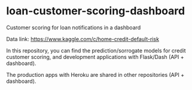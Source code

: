 # loan-customer-scoring-dashboard

Customer scoring for loan notifications in a dashboard

Data link: https://www.kaggle.com/c/home-credit-default-risk

In this repository, you can find the prediction/sorrogate models for credit customer scoring, and development applications with Flask/Dash (API + dashboard).

The production apps with Heroku are shared in other repositories (API + dashboard).
